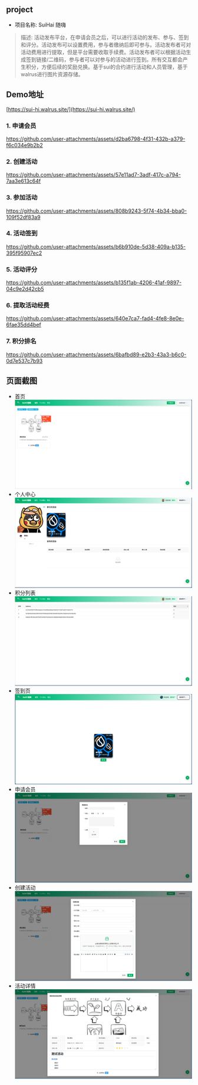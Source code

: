 ## project
- 项目名称: SuiHai 随嗨
> 描述: 活动发布平台，在申请会员之后，可以进行活动的发布、参与、签到和评分。活动发布可以设置费用，参与者缴纳后即可参与。活动发布者可对活动费用进行提取，但是平台需要收取手续费。活动发布者可以根据活动生成签到链接/二维码，参与者可以对参与的活动进行签到。所有交互都会产生积分，方便后续的奖励兑换。基于sui的合约进行活动和人员管理，基于walrus进行图片资源存储。

## Demo地址
[https://sui-hi.walrus.site/](https://sui-hi.walrus.site/)

### 1. 申请会员

https://github.com/user-attachments/assets/d2ba6798-4f31-432b-a379-f6c034e9b2b2

### 2. 创建活动

https://github.com/user-attachments/assets/57e11ad7-3adf-417c-a794-7aa3e613c64f

### 3. 参加活动

https://github.com/user-attachments/assets/808b9243-5f74-4b34-bba0-109f52df83a9

### 4. 活动签到

https://github.com/user-attachments/assets/b6b910de-5d38-409a-b135-395f95907ec2

### 5. 活动评分

https://github.com/user-attachments/assets/b135f1ab-4206-41af-9897-04c9e2d42cb5

### 6. 提取活动经费

https://github.com/user-attachments/assets/640e7ca7-fad4-4fe8-8e0e-6fae35dd4bef

### 7. 积分排名

https://github.com/user-attachments/assets/6bafbd89-e2b3-43a3-b6c0-0d7e537c7b93


## 页面截图

- 首页
![首页](./docImages/1.png)
- 个人中心
![个人中心](./docImages/2.png)
- 积分列表
![积分列表](./docImages/3.png)
- 签到页
![签到页](./docImages/4.png)
- 申请会员
![申请会员](./docImages/5.png)
- 创建活动
![创建活动](./docImages/6.png)
- 活动详情
![活动详情](./docImages/7.png)
